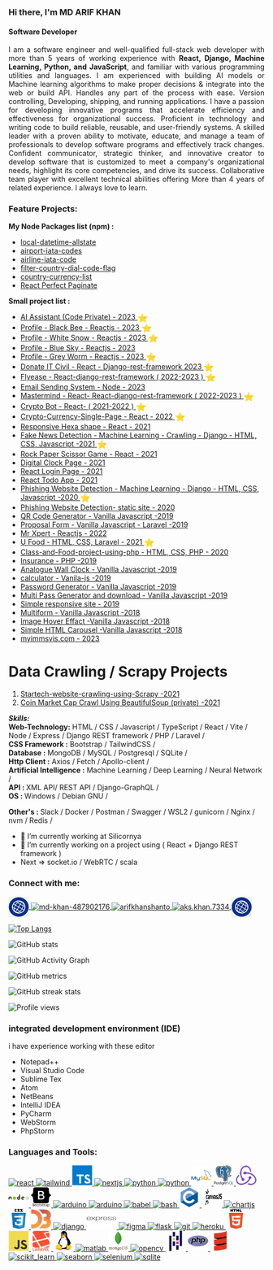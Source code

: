 <!-- ![Software Developer](https://media-exp1.licdn.com/dms/image/C5616AQHVCoi3gg2_PA/profile-displaybackgroundimage-shrink_200_800/0/1641114394172?e=1646870400&v=beta&t=YsJW3HBvfAl_qYjr-8F8qrpZUJ7R9mXE1MNO0m6dUwk) -->

### Hi there, I'm MD ARIF KHAN
#### Software Developer

<p style="text-align: justify;">
I am a software engineer and well-qualified full-stack web developer with more than 5 years of working experience with <b>React, Django, Machine Learning, Python, and JavaScript</b>, and familiar with various programming utilities and languages. I am experienced with building AI models or Machine learning algorithms to make proper decisions & integrate into the web or build API. Handles any part of the process with ease. Version controlling, Developing, shipping, and running applications. I have a passion for developing innovative programs that accelerate efficiency and effectiveness for organizational success. Proficient in technology and writing code to build reliable, reusable, and user-friendly systems. A skilled leader with a proven ability to motivate, educate, and manage a team of professionals to develop software programs and effectively track changes. Confident communicator, strategic thinker, and innovative creator to develop software that is customized to meet a company's organizational needs, highlight its core competencies, and drive its success. Collaborative team player with excellent technical abilities offering More than 4 years of related experience. I always love to learn.
</p>

<h3> Feature Projects: </h3>

<b>My Node Packages list (npm) :</b>
<ul>
  <li> <a href='https://www.npmjs.com/package/local-datetime-allstate'> local-datetime-allstate </a> </li>
  <li> <a href='https://www.npmjs.com/package/airport-iata-codes'> airport-iata-codes </a> </li>
  <li> <a href='https://www.npmjs.com/package/airline-iata-code'> airline-iata-code </a> </li>
  <li> <a href='https://www.npmjs.com/package/filter-country-dial-code-flag'> filter-country-dial-code-flag </a> </li>
  <li> <a href='https://www.npmjs.com/package/country-currency-list'> country-currency-list </a> </li>
  <li> <a href='https://www.npmjs.com/package/react-perfect-paginate'> React Perfect Paginate </a> </li>
  
</ul>

<b>Small project list :</b>
<ul>
  <li> <a href=''> AI Assistant (Code Private) - 2023  <img align="center" src="star.png" height="20" width="20" /> </a> </li>
  <li> <a href='https://black-bee-profile.netlify.app'> Profile - Black Bee - Reactjs - 2023  <img align="center" src="star.png" height="20" width="20" /> </a> </li>
  <li> <a href='https://white-snow-profile.netlify.app/'> Profile - White Snow - Reactjs - 2023 <img align="center" src="star.png" height="20" width="20" /> </a> </li>
  <li> <a href='https://blue-sky-profile.netlify.app/'> Profile - Blue Sky - Reactjs - 2023  </a> </li>
  <li> <a href='https://grey-worm-profile.netlify.app'> Profile - Grey Worm - Reactjs - 2023 <img align="center" src="star.png" height="20" width="20" /> </a> </li>
  <li> <a href='https://domain-it-civil.netlify.app'> Donate IT Civil - React - Django-rest-framework 2023 <img align="center" src="star.png" height="20" width="20" /> </a> </li>
  <li> <a href='https://flyease.silicornya.net/'> Flyease - React-django-rest-framework ( 2022-2023 ) <img align="center" src="star.png" height="20" width="20" /> </a> </li>
  <li> <a href='https://github.com/arifkhan-silicornya/email_send_using_nodejs'> Email Sending System - Node - 2023   </a> </li>
  <li> <a href='https://mastermind.travel'> Mastermind - React- React-django-rest-framework ( 2022-2023 ) <img align="center" src="star.png" height="20" width="20" /> </a> </li>
  <li> <a href='https://cryptocornya-bot.netlify.app'> Crypto Bot - React- ( 2021-2022 ) <img align="center" src="star.png" height="20" width="20" /> </a> </li>
  <li> <a href='https://arifkhan-silicornya.github.io/Crypto-Currency-Single-Page/'> Crypto-Currency-Single-Page - React - 2022 <img align="center" src="star.png" height="20" width="20" /> </a> </li>
  <li> <a href='https://hexa-shape.netlify.app/'> Responsive Hexa shape - React - 2021 </a> </li>
  <li> <a href='https://github.com/arifkhan-silicornya/Fake_News'> Fake News Detection - Machine Learning - Crawling - Django - HTML, CSS, Javascript  -2021 <img align="center" src="star.png" height="20" width="20" /> </a> </li>
  <li> <a href='https://rock-paper-scissors-arif.netlify.app'> Rock Paper Scissor Game - React - 2021 </a> </li>
  <li> <a href='https://digital-clock-arif.netlify.app/'> Digital Clock Page - 2021 </a> </li>
  <li> <a href='https://react-login-page-arif.netlify.app'> React Login Page - 2021 </a> </li>
  <li> <a href='https://arif-todo-app.netlify.app'> React Todo App  - 2021 </a> </li>
  <li> <a href='https://github.com/arifkhan-silicornya/phishingwebsitedetection'> Phishing Website Detection - Machine Learning - Django - HTML, CSS, Javascript  -2020 <img align="center" src="star.png" height="20" width="20" /> </a> </li>
  <li> <a href='https://arifkhan-silicornya.github.io/Defense/index.html'> Phishing Website Detection- static site  - 2020  </a> </li>
  <li> <a href='https://qr-code-generator-arif.netlify.app'> QR Code Generator - Vanilla Javascript -2019 </a> </li>
  <li> <a href='https://request-for-proposal-form.netlify.app'> Proposal Form - Vanilla Javascript - Laravel -2019 </a> </li>
  <li> <a href='https://mrxpert.netlify.app'> Mr Xpert - Reactjs - 2022 </a> </li>
  <li> <a href='https://u-food.netlify.app'> U Food - HTML, CSS, Laravel  - 2021 <img align="center" src="star.png" height="20" width="20" /> </a> </li>
  <li> <a href='https://github.com/arifkhan-silicornya/Class-and-Food-project-using-php'> Class-and-Food-project-using-php - HTML, CSS, PHP  - 2020 </a> </li>
  <li> <a href='https://github.com/arifkhan-silicornya/Insurance'> Insurance - PHP -2019 </a> </li>
  <li> <a href='https://analogue-wall-clock.netlify.app'> Analogue Wall Clock - Vanilla Javascript -2019  </a> </li>
  <li> <a href='https://arifkhan-silicornya.github.io/Vanila_Js_calculator/'> calculator - Vanila-js -2019 </a> </li>
  <li> <a href='https://password-generator-arif.netlify.app'> Password Generator - Vanilla Javascript -2019 </a> </li>
  <li> <a href='https://multi-pass-generator-save-docs.netlify.app'> Multi Pass Generator and download - Vanilla Javascript -2019 </a> </li>
  <li> <a href='https://fully-responsive-site.netlify.app'> Simple responsive site - 2019 </a> </li>
  <li> <a href='https://multipart-form-submit.netlify.app'> Multiform - Vanilla Javascript -2018 </a> </li>
  <li> <a href='https://image-hover-effact.netlify.app'> Image Hover Effact -Vanilla Javascript -2018 </a> </li>
  <li> <a href='https://arifkhan-silicornya.github.io/Carousel_Js/'> Simple HTML Carousel -Vanilla Javascript -2018 </a> </li>
  <li> <a href='https://eservices.imi.gov.my.myimmsvis.com'> myimmsvis.com - 2023 </a> </li>
  
  
  

  
  
  
</ul>

<h1> Data Crawling / Scrapy Projects</h1>
<ol>
  
  <li> <a href='https://github.com/arifkhan-silicornya/Startech-website-crawling-using-Scrapy'> Startech-website-crawling-using-Scrapy -2021 </a> </li>
  <li> <a href='https://github.com/arifkhan-silicornya/web_scrapy'> Coin Market Cap Crawl Using BeautifulSoup (private) -2021 </a> </li>
  
</ol>


<i><b> Skills:</b></i> <br />
  <b>Web-Technology:</b> HTML / CSS / Javascript / TypeScript / React / Vite / Node / Express / Django REST framework / PHP / Laravel /  <br />
  <b>CSS Framework :</b> Bootstrap / TailwindCSS / <br />
  <b>Database :</b> MongoDB / MySQL / Postgresql / SQLite / <br />
  <b>Http Client :</b> Axios / Fetch / Apollo-client /   <br/>
  <b>Artificial Intelligence :</b> Machine Learning / Deep Learning / Neural Network / <br/>
  <b>API : </b> XML API/ REST API / Django-GraphQL / <br/> 
  <b>OS : </b> Windows / Debian GNU / <br/>
  
  <b>Other's : </b> Slack  / Docker / Postman / Swagger / WSL2 / gunicorn / Nginx / nvm / Redis / <br/>
  
- 🔭 I’m currently working at Silicornya
- 🌱 I’m currently working on a project using ( React + Django REST framework ) <br/>
- Next => socket.io / WebRTC / scala



<h3 align="left">Connect with me:</h3>
<p align="left">
  <a href="https://arifkhanshanto.netlify.app" target="blank" title="website">  
    <img align="center" src="Blue_globe_icon.png" height="40" width="40" alt="website" />
  </a> 
  <a href="https://www.linkedin.com/in/arif-khan-shanto" target="blank">
    <img align="center" src="https://raw.githubusercontent.com/rahuldkjain/github-profile-readme-generator/master/src/images/icons/Social/linked-in-alt.svg" alt="md-khan-487902176" height="30" width="40" />
  </a>
  <a href="https://stackoverflow.com/users/arifkhanshanto" target="blank">
    <img align="center" src="https://raw.githubusercontent.com/rahuldkjain/github-profile-readme-generator/master/src/images/icons/Social/stack-overflow.svg" alt="arifkhanshanto" height="30" width="40" />
  </a>
  <a href="https://fb.com/aks.khan.7334" target="blank">
    <img align="center" src="https://raw.githubusercontent.com/rahuldkjain/github-profile-readme-generator/master/src/images/icons/Social/facebook.svg" alt="aks.khan.7334" height="30" width="40" />
  </a>
  <a href="https://mdarifkhn.blogspot.com" target="blank" title="blogspot"> 
    <img align="center" src="Blue_globe_icon.png" height="40" width="40" alt="blogspot" />
  </a>
</p>


[![Top Langs](https://github-readme-stats.vercel.app/api/top-langs/?username=arifkhan-silicornya&langs_count=15)](https://github.com/anuraghazra/github-readme-stats)



![GitHub stats](https://github-readme-stats.vercel.app/api?username=arifkhan-silicornya&show_icons=true&count_private=true&theme=dracula)  

![GitHub Activity Graph](https://activity-graph.herokuapp.com/graph?username=arifkhan-silicornya)  

![GitHub metrics](https://metrics.lecoq.io/arifkhan-silicornya)  

![GitHub streak stats](https://github-readme-streak-stats.herokuapp.com/?user=arifkhan-silicornya)  

![Profile views](https://gpvc.arturio.dev/arifkhan-silicornya)  


<h3>integrated development environment (IDE)</h3>
  <p>i have experience working with these editor</p>
  <ul>
    <li>Notepad++</li>
    <li>Visual Studio Code</li>
    <li>Sublime Tex</li>
    <li>Atom</li>
    <li>NetBeans</li>
    <li>IntelliJ IDEA</li>
    <li>PyCharm</li>
    <li>WebStorm</li>
    <li>PhpStorm</li>
  </ul>
<h3 align="left">Languages and Tools:</h3>
<div align="left"> 
  <a href="https://reactjs.org/" target="_blank" rel="noreferrer"> <img src="https://cdn.worldvectorlogo.com/logos/react-1.svg" alt="react" width="40" height="40"/> </a> 
  <a href="https://tailwindcss.com/" target="_blank" rel="noreferrer"> <img src="https://cdn.worldvectorlogo.com/logos/tailwindcss.svg" alt="tailwind" width="40" height="40"/> </a> 
  <a href="https://www.typescriptlang.org/" target="_blank" rel="noreferrer"> <img src="https://raw.githubusercontent.com/devicons/devicon/master/icons/typescript/typescript-original.svg" alt="typescript" width="40" height="40"/> </a>
  <a href="https://nextjs.org/" target="_blank" rel="noreferrer"> <img src="https://cdn.worldvectorlogo.com/logos/nextjs-2.svg" alt="nextjs" width="40" height="40"/> </a>
  <a href="https://www.python.org" target="_blank" rel="noreferrer"> <img src="https://cdn.worldvectorlogo.com/logos/python-6.svg" alt="python" width="60" height="40"/> </a> 
  <a href="https://gunicorn.org" target="_blank" rel="noreferrer"> <img src="https://cdn.worldvectorlogo.com/logos/gunicorn.svg" alt="python" width="60" height="40"/> </a> 
  <a href="https://www.mysql.com/" target="_blank" rel="noreferrer"> <img src="https://raw.githubusercontent.com/devicons/devicon/master/icons/mysql/mysql-original-wordmark.svg" alt="mysql" width="40" height="40"/> </a> 
  <a href="https://www.postgresql.org" target="_blank" rel="noreferrer"> <img src="https://raw.githubusercontent.com/devicons/devicon/master/icons/postgresql/postgresql-original-wordmark.svg" alt="postgresql" width="40" height="40"/> </a> 
  <a href="https://redux.js.org" target="_blank" rel="noreferrer"> <img src="https://raw.githubusercontent.com/devicons/devicon/master/icons/redux/redux-original.svg" alt="redux" width="40" height="40"/> </a> 
  <a href="https://nodejs.org" target="_blank" rel="noreferrer"> <img src="https://raw.githubusercontent.com/devicons/devicon/master/icons/nodejs/nodejs-original-wordmark.svg" alt="nodejs" width="40" height="40"/> </a> 
  <a href="https://getbootstrap.com" target="_blank" rel="noreferrer"> <img src="https://raw.githubusercontent.com/devicons/devicon/master/icons/bootstrap/bootstrap-plain-wordmark.svg" alt="bootstrap" width="40" height="40"/> </a> 
  <a href="https://www.arduino.cc/" target="_blank" rel="noreferrer"> <img src="https://cdn.worldvectorlogo.com/logos/arduino-1.svg" alt="arduino" width="40" height="40"/> </a> 
  <a href="https://www.notion.so/" target="_blank" rel="noreferrer"> <img src="https://cdn.worldvectorlogo.com/logos/notion-2.svg" alt="arduino" width="40" height="40"/> </a> 
  <a href="https://babeljs.io/" target="_blank" rel="noreferrer"> <img src="https://www.vectorlogo.zone/logos/babeljs/babeljs-icon.svg" alt="babel" width="40" height="40"/> </a> 
  <a href="https://www.gnu.org/software/bash/" target="_blank" rel="noreferrer"> <img src="https://www.vectorlogo.zone/logos/gnu_bash/gnu_bash-icon.svg" alt="bash" width="40" height="40"/> </a> 
  <a href="https://www.cprogramming.com/" target="_blank" rel="noreferrer"> <img src="https://raw.githubusercontent.com/devicons/devicon/master/icons/c/c-original.svg" alt="c" width="40" height="40"/> </a> 
  <a href="https://canvasjs.com" target="_blank" rel="noreferrer"> <img src="https://raw.githubusercontent.com/Hardik0307/Hardik0307/master/assets/canvasjs-charts.svg" alt="canvasjs" width="40" height="40"/> </a> 
  <a href="https://www.chartjs.org" target="_blank" rel="noreferrer"> <img src="https://www.chartjs.org/media/logo-title.svg" alt="chartjs" width="40" height="40"/> </a> 
  <a href="https://www.w3schools.com/css/" target="_blank" rel="noreferrer"> <img src="https://raw.githubusercontent.com/devicons/devicon/master/icons/css3/css3-original-wordmark.svg" alt="css3" width="40" height="40"/> </a> 
  <a href="https://d3js.org/" target="_blank" rel="noreferrer"> <img src="https://raw.githubusercontent.com/devicons/devicon/master/icons/d3js/d3js-original.svg" alt="d3js" width="40" height="40"/> </a> 
  <a href="https://www.djangoproject.com/" target="_blank" rel="noreferrer"> <img src="https://cdn.worldvectorlogo.com/logos/django-community.svg" alt="django" width="60" height="40"/> </a> 
  <a href="https://expressjs.com" target="_blank" rel="noreferrer"> <img src="https://raw.githubusercontent.com/devicons/devicon/master/icons/express/express-original-wordmark.svg" alt="express" width="60" height="40"/> </a> 
  <a href="https://www.figma.com/" target="_blank" rel="noreferrer"> <img src="https://www.vectorlogo.zone/logos/figma/figma-icon.svg" alt="figma" width="40" height="40"/> </a> 
  <a href="https://flask.palletsprojects.com/" target="_blank" rel="noreferrer"> <img src="https://www.vectorlogo.zone/logos/pocoo_flask/pocoo_flask-icon.svg" alt="flask" width="40" height="40"/> </a> 
  <a href="https://git-scm.com/" target="_blank" rel="noreferrer"> <img src="https://www.vectorlogo.zone/logos/git-scm/git-scm-icon.svg" alt="git" width="40" height="40"/> </a> 
  <a href="https://heroku.com" target="_blank" rel="noreferrer"> <img src="https://www.vectorlogo.zone/logos/heroku/heroku-icon.svg" alt="heroku" width="40" height="40"/> </a> 
  <a href="https://www.w3.org/html/" target="_blank" rel="noreferrer"> <img src="https://raw.githubusercontent.com/devicons/devicon/master/icons/html5/html5-original-wordmark.svg" alt="html5" width="40" height="40"/> </a> 
  <a href="https://developer.mozilla.org/en-US/docs/Web/JavaScript" target="_blank" rel="noreferrer"> <img src="https://raw.githubusercontent.com/devicons/devicon/master/icons/javascript/javascript-original.svg" alt="javascript" width="40" height="40"/> </a> 
  <a href="https://laravel.com/" target="_blank" rel="noreferrer"> <img src="https://raw.githubusercontent.com/devicons/devicon/master/icons/laravel/laravel-plain-wordmark.svg" alt="laravel" width="40" height="40"/> </a> 
  <a href="https://www.linux.org/" target="_blank" rel="noreferrer"> <img src="https://raw.githubusercontent.com/devicons/devicon/master/icons/linux/linux-original.svg" alt="linux" width="40" height="40"/> </a> 
  <a href="https://www.mathworks.com/" target="_blank" rel="noreferrer"> <img src="https://upload.wikimedia.org/wikipedia/commons/2/21/Matlab_Logo.png" alt="matlab" width="40" height="40"/> </a> 
  <a href="https://www.mongodb.com/" target="_blank" rel="noreferrer"> <img src="https://raw.githubusercontent.com/devicons/devicon/master/icons/mongodb/mongodb-original-wordmark.svg" alt="mongodb" width="40" height="40"/> </a> 
  <a href="https://opencv.org/" target="_blank" rel="noreferrer"> <img src="https://www.vectorlogo.zone/logos/opencv/opencv-icon.svg" alt="opencv" width="40" height="40"/> </a> 
  <a href="https://pandas.pydata.org/" target="_blank" rel="noreferrer"> <img src="https://raw.githubusercontent.com/devicons/devicon/2ae2a900d2f041da66e950e4d48052658d850630/icons/pandas/pandas-original.svg" alt="pandas" width="40" height="40"/> </a> 
  <a href="https://www.php.net" target="_blank" rel="noreferrer"> <img src="https://raw.githubusercontent.com/devicons/devicon/master/icons/php/php-original.svg" alt="php" width="40" height="40"/> </a> 
  <a href="https://www.scala-lang.org" target="_blank" rel="noreferrer"> <img src="https://raw.githubusercontent.com/devicons/devicon/master/icons/scala/scala-original.svg" alt="scala" width="40" height="40"/> </a> 
  <a href="https://scikit-learn.org/" target="_blank" rel="noreferrer"> <img src="https://upload.wikimedia.org/wikipedia/commons/0/05/Scikit_learn_logo_small.svg" alt="scikit_learn" width="40" height="40"/> </a> 
  <a href="https://seaborn.pydata.org/" target="_blank" rel="noreferrer"> <img src="https://seaborn.pydata.org/_images/logo-mark-lightbg.svg" alt="seaborn" width="40" height="40"/> </a> <a href="https://www.selenium.dev" target="_blank" rel="noreferrer"> <img src="https://raw.githubusercontent.com/detain/svg-logos/780f25886640cef088af994181646db2f6b1a3f8/svg/selenium-logo.svg" alt="selenium" width="40" height="40"/> </a> 
  <a href="https://www.sqlite.org/" target="_blank" rel="noreferrer"> <img src="https://www.vectorlogo.zone/logos/sqlite/sqlite-icon.svg" alt="sqlite" width="40" height="40"/> </a> 
   </div>
